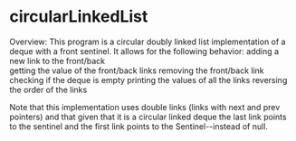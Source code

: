 # circularLinkedList
Overview:
This program is a circular doubly linked list implementation of a deque with a front sentinel. It allows for the following behavior: adding a new link to the front/back 	
getting the value of the front/back links 
removing the front/back link 
checking if the deque is empty
printing the values of all the links 
reversing the order of the links 	

Note that this implementation uses double links (links with next and prev pointers) and that given that it is a circular linked deque the last link points to the sentinel and the first link points to the Sentinel--instead of null.
